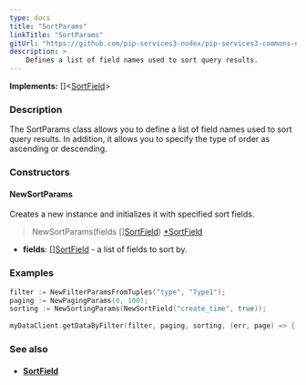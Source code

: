 ```yaml
---
type: docs
title: "SortParams"
linkTitle: "SortParams"
gitUrl: "https://github.com/pip-services3-nodex/pip-services3-commons-nodex"
description: > 
    Defines a list of field names used to sort query results.
---
```


**Implements:** []<[SortField](../sort_field)>

### Description

The SortParams class allows you to define a list of field names used to sort query results. In addition, it allows you to specify the type of order as ascending or descending.

### Constructors

#### NewSortParams
Creates a new instance and initializes it with specified sort fields.

> NewSortParams(fields [][SortField](../sort_field)) [*SortField](../sort_field)

- **fields**: [][SortField](../sort_field) - a list of fields to sort by.


### Examples
```go
filter := NewFilterParamsFromTuples("type", "Type1");
paging := NewPagingParams(0, 100);
sorting := NewSortingParams(NewSortField("create_time", true));
 
myDataClient.getDataByFilter(filter, paging, sorting, (err, page) => {...});

```

### See also
- #### [SortField](../sort_field)
